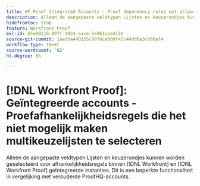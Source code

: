 ```yaml
---
title: WF Proof Integrated Accounts - Proof dependency rules not allowed the selection multichoice fields
description: Alleen de aangepaste veldtypen Lijsten en keuzerondjes kunnen worden geselecteerd voor afhankelijkheidsregels binnen [!DNL Workfront] en [!DNL Workfront Proof] geïntegreerde instanties. Dit is een beperkte functionaliteit in vergelijking met verouderde ProofHQ-accounts.
hidefromtoc: true
feature: Workfront Proof
exl-id: b5e90116-097f-4024-aace-5e9b1cbe412d
source-git-commit: 1aed6a440155c99f8ce0b0f42c44dd9a3c660af4
workflow-type: tm+mt
source-wordcount: '82'
ht-degree: 0%

---
```


# [!DNL Workfront Proof]: Geïntegreerde accounts - Proefafhankelijkheidsregels die het niet mogelijk maken multikeuzelijsten te selecteren

<!--valid issue; Won't fix-->

Alleen de aangepaste veldtypen Lijsten en keuzerondjes kunnen worden geselecteerd voor afhankelijkheidsregels binnen [!DNL Workfront] en [!DNL Workfront Proof] geïntegreerde instanties. Dit is een beperkte functionaliteit in vergelijking met verouderde ProofHQ-accounts.
